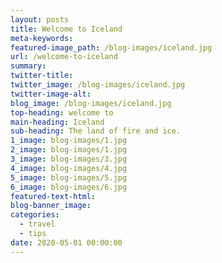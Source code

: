 ```yaml
---
layout: posts
title: Welcome to Iceland
meta-keywords:
featured-image_path: /blog-images/iceland.jpg
url: /welcome-to-iceland
summary:
twitter-title:
twitter_image: /blog-images/iceland.jpg
twitter-image-alt:
blog_image: /blog-images/iceland.jpg
top-heading: welcome to
main-heading: Iceland
sub-heading: The land of fire and ice.
1_image: blog-images/1.jpg
2_image: blog-images/1.jpg
3_image: blog-images/3.jpg
4_image: blog-images/4.jpg
5_image: blog-images/5.jpg
6_image: blog-images/6.jpg
featured-text-html:
blog-banner_image:
categories:
  - travel
  - tips
date: 2020-05-01 00:00:00
---
```

